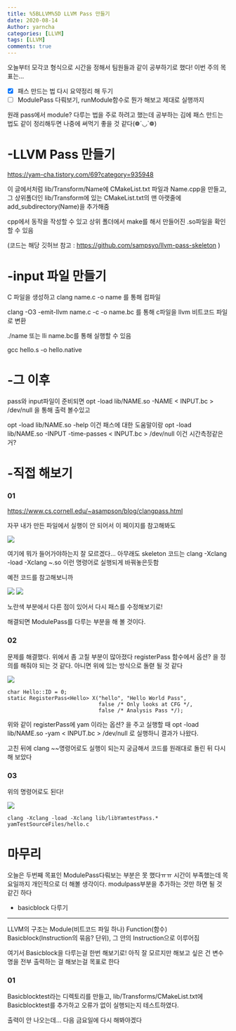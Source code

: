 ```yaml
---
title: %5BLLVM%5D LLVM Pass 만들기
date: 2020-08-14
Author: yarncha
categories: [LLVM]
tags: [LLVM]
comments: true
---
```


오늘부터 모각코 형식으로 시간을 정해서 팀원들과 같이 공부하기로 했다!
이번 주의 목표는...

-   [x] 패스 만드는 법 다시 요약정리 해 두기
-   [ ] ModulePass 다뤄보기, runModule함수로 뭔가 해보고 제대로 실행까지

원래 pass에서 module? 다루는 법을 주로 하려고 했는데 공부하는 김에 패스 만드는법도 같이 정리해두면 나중에 써먹기 좋을 것 같다(❁´◡`❁)

# -LLVM Pass 만들기

https://yam-cha.tistory.com/69?category=935948

이 글에서처럼 lib/Transform/Name에 CMakeList.txt 파일과 Name.cpp을 만들고, 그 상위폴더인 lib/Transform에 있는 CMakeList.txt의 맨 아랫줄에 add_subdirectory(Name)을 추가해줌

cpp에서 동작을 작성할 수 있고 상위 폴더에서 make를 해서 만들어진 .so파일을 확인할 수 있음

(코드는 해당 깃허브 참고 : https://github.com/sampsyo/llvm-pass-skeleton )

# -input 파일 만들기

C 파일을 생성하고
clang name.c -o name
를 통해 컴파일

clang -O3 -emit-llvm name.c -c -o name.bc
를 통해 c파일을 llvm 비트코드 파일로 변환

./name 또는 lli name.bc를 통해 실행할 수 있음

gcc hello.s -o hello.native

# -그 이후

pass와 input파일이 준비되면
opt -load lib/NAME.so -NAME < INPUT.bc > /dev/null 을 통해 출력 볼수있고

opt -load lib/NAME.so -help 이건 패스에 대한 도움말이랑
opt -load lib/NAME.so -INPUT -time-passes < INPUT.bc > /dev/null 이건 시간측정같은거?

# -직접 해보기

### 01

https://www.cs.cornell.edu/~asampson/blog/clangpass.html

자꾸 내가 만든 파일에서 실행이 안 되어서 이 페이지를 참고해봐도

![](<\images\13_01.png>)

여기에 뭐가 들어가야하는지 잘 모르겠다... 아무래도 skeleton 코드는 clang -Xclang -load -Xclang ~.so 이런 명령어로 실행되게 바꿔놓은듯함

예전 코드를 참고해보니까

![](<\images\13_02.png>)
![](<\images\13_03.png>)

노란색 부분에서 다른 점이 있어서 다시 패스를 수정해보기로!

해결되면 ModulePass를 다루는 부분을 해 볼 것이다.

### 02

문제를 해결했다. 위에서 좀 고칠 부분이 많아졌다
registerPass 함수에서 옵션? 을 정의를 해줘야 되는 것 같다. 아니면 위에 있는 방식으로 돌렫 될 것 같다

![](<\images\13_04.png>)
```
char Hello::ID = 0;
static RegisterPass<Hello> X("hello", "Hello World Pass",
                             false /* Only looks at CFG */,
                             false /* Analysis Pass */);
```

위와 같이 registerPass에 yam 이라는 옵션? 을 주고 실행할 때
opt -load lib/NAME.so -yam < INPUT.bc > /dev/null
로 실행하니 결과가 나왔다.

고친 뒤에 clang ~~명령어로도 실행이 되는지 궁금해서 코드를 원래대로 돌린 뒤 다시 해 보았다

### 03

위의 명령어로도 된다!

![](<\images\13_05.png>)

```
clang -Xclang -load -Xclang lib/libYamtestPass.* yamTestSourceFiles/hello.c

```


# 마무리

오늘은 두번째 목표인 ModulePass다뤄보는 부분은 못 했다ㅠㅠ 시간이 부족했는데 목요일까지 개인적으로 더 해볼 생각이다. modulpass부분을 추가하는 것만 하면 될 것 같긴 하다
+ basicblock 다루기

-------------------------------

LLVM의 구조는 Module(비트코드 파일 하나) Function(함수) Basicblock(Instruction의 묶음? 단위), 그 안의 Instruction으로 이루어짐

여기서 Basicblock을 다루는걸 한번 해보기로! 아직 잘 모르지만 해보고 싶은 건 변수 명을 전부 출력하는 걸 해보는걸 목표로 한다

### 01

Basicblocktest라는 디렉토리를 만들고, lib/Transforms/CMakeList.txt에 Basicblocktest를 추가하고 오류가 없이 실행되는지 테스트하였다.

출력이 안 나오는데... 다음 금요일에 다시 해봐야겠다
